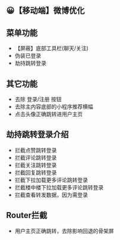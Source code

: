 ## 😀【移动端】微博优化

## 菜单功能

- 【屏蔽】底部工具栏(聊天/关注)
- 伪装已登录
- 劫持跳转登录

## 其它功能

- 去除 登录/注册 按钮
- 去除主内容底部的小程序推荐横幅
- 点击头像正确跳转进用户主页

## 劫持跳转登录介绍

- 拦截点赞跳转登录
- 拦截评论跳转登录
- 拦截关注跳转登录
- 拦截回复跳转登录
- 拦截下拉加载更多评论跳转登录
- 拦截楼中楼下拉加载更多评论跳转登录
- 拦截查看转发数据，因为需登录

## Router拦截

- 用户主页正确跳转，去除影响回退的骨架屏
